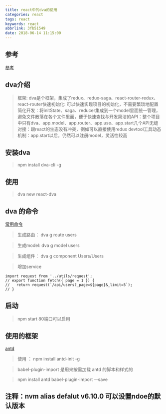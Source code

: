 ```yaml
---
title: react中的dva的使用
categories: react
tags: react
keywords: react
abbrlink: 3fb51549
date: 2018-06-14 11:15:00
---
```


## 参考

[参考](http://blog.csdn.net/qq_31655965/article/details/72716557)

## dva介绍

> 框架: dva是个框架，集成了redux、redux-saga、react-router-redux、react-router快速初始化: 可以快速实现项目的初始化，不需要繁琐地配置简化开发：将initState、saga、reducer集成到一个model里面统一管理，避免文件散落在各个文件里面，便于快速查找与开发简洁的API：整个项目中只有dva、app.model、app.router、app.use、app.start几个API无缝对接：跟react的生态没有冲突，例如可以直接使用redux devtool工具动态机制：app.start以后，仍然可以注册model，灵活性较高

## 安装dva

> npm install dva-cli -g

## 使用

> dva new react-dva

## dva 的命令

[常用命令](http://www.chenfangka.com/?p=1252)

> 生成路由： dva g route users

> 生成model: dva g model users

> 生成组件： dva g component Users/Users

> 增加service

```
import request from '../utils/request';
// export function fetch({ page = 1 }) {
//   return request(`/api/users?_page=${page}&_limit=5`);
// }

```

## 启动

> npm start
> 80端口可以启用

## 使用的框架

[antd](https://ant.design/docs/react/introduce-cn)

> 使用 ：  npm install antd-init -g

> babel-plugin-import 是用来按需加载 antd 的脚本和样式的

> npm install antd babel-plugin-import --save

## 注释：nvm alias defalut v6.10.0 可以设置ndoe的默认版本


